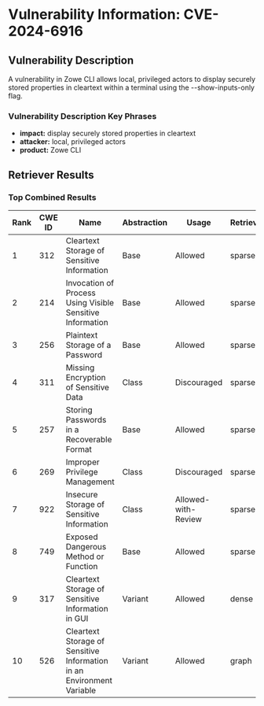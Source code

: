 # Vulnerability Information: CVE-2024-6916

## Vulnerability Description
A vulnerability in Zowe CLI allows local, privileged actors to display securely stored properties in cleartext within a terminal using the --show-inputs-only flag.

### Vulnerability Description Key Phrases
- **impact:** display securely stored properties in cleartext
- **attacker:** local, privileged actors
- **product:** Zowe CLI

## Retriever Results

### Top Combined Results

| Rank | CWE ID | Name | Abstraction | Usage  | Retrievers | Individual Scores |
|------|--------|------|-------------|-------|------------|-------------------|
| 1 | 312 | Cleartext Storage of Sensitive Information | Base | Allowed | sparse | 0.044 |
| 2 | 214 | Invocation of Process Using Visible Sensitive Information | Base | Allowed | sparse | 0.042 |
| 3 | 256 | Plaintext Storage of a Password | Base | Allowed | sparse | 0.040 |
| 4 | 311 | Missing Encryption of Sensitive Data | Class | Discouraged | sparse | 0.040 |
| 5 | 257 | Storing Passwords in a Recoverable Format | Base | Allowed | sparse | 0.040 |
| 6 | 269 | Improper Privilege Management | Class | Discouraged | sparse | 0.039 |
| 7 | 922 | Insecure Storage of Sensitive Information | Class | Allowed-with-Review | sparse | 0.038 |
| 8 | 749 | Exposed Dangerous Method or Function | Base | Allowed | sparse | 0.038 |
| 9 | 317 | Cleartext Storage of Sensitive Information in GUI | Variant | Allowed | dense | 0.571 |
| 10 | 526 | Cleartext Storage of Sensitive Information in an Environment Variable | Variant | Allowed | graph | 0.002 |


